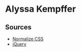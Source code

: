 # Alyssa Kempffer

## Sources
* [Normalize CSS](https://necolas.github.io/normalize.css)
* [jQuery](https://jquery.com)
